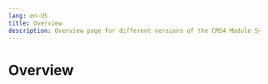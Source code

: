 ```yaml
---
lang: en-US
title: Overview
description: Overview page for different versions of the CMS4 Module System 
---
```


# Overview

<SwaggerUi spec="wow.json" />
